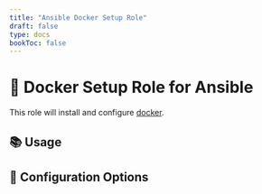 ```yaml
---
title: "Ansible Docker Setup Role"
draft: false
type: docs
bookToc: false
---
```


# 🐋 **Docker** Setup Role for Ansible

This role will install and configure [docker](https://docs.docker.com/).

## 📚 Usage

## 🔧 Configuration Options
